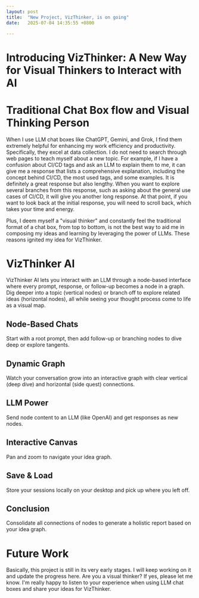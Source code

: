 ```yaml
---
layout: post
title:  "New Project, VizThinker, is on going"
date:   2025-07-04 14:35:55 +0800

---
```


# Introducing VizThinker: A New Way for Visual Thinkers to Interact with AI


# Traditional Chat Box flow and Visual Thinking Person

When I use LLM chat boxes like ChatGPT, Gemini, and Grok, I find them extremely helpful for enhancing my work efficiency and productivity. Specifically, they excel at data collection. I do not need to search through web pages to teach myself about a new topic. For example, if I have a confusion about CI/CD tags and ask an LLM to explain them to me, it can give me a response that lists a comprehensive explanation, including the concept behind CI/CD, the most used tags, and some examples. It is definitely a great response but also lengthy. When you want to explore several branches from this response, such as asking about the general use cases of CI/CD, it will give you another long response. At that point, if you want to look back at the initial response, you will need to scroll back, which takes your time and energy.

Plus, I deem myself a "visual thinker" and constantly feel the traditional format of a chat box, from top to bottom, is not the best way to aid me in composing my ideas and learning by leveraging the power of LLMs. These reasons ignited my idea for VizThinker.

# VizThinker AI

VizThinker AI lets you interact with an LLM through a node-based interface where every prompt, response, or follow-up becomes a node in a graph. Dig deeper into a topic (vertical nodes) or branch off to explore related ideas (horizontal nodes), all while seeing your thought process come to life as a visual map.

## Node-Based Chats

Start with a root prompt, then add follow-up or branching nodes to dive deep or explore tangents.

## Dynamic Graph

Watch your conversation grow into an interactive graph with clear vertical (deep dive) and horizontal (side quest) connections.

## LLM Power

Send node content to an LLM (like OpenAI) and get responses as new nodes.

## Interactive Canvas

Pan and zoom to navigate your idea graph.

## Save & Load

Store your sessions locally on your desktop and pick up where you left off.

## Conclusion

Consolidate all connections of nodes to generate a holistic report based on your idea graph.

# Future Work

Basically, this project is still in its very early stages. I will keep working on it and update the progress here. Are you a visual thinker? If yes, please let me know. I'm really happy to listen to your experience when using LLM chat boxes and share your ideas for VizThinker.